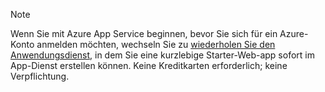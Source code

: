 > [!NOTE]
> Wenn Sie mit Azure App Service beginnen, bevor Sie sich für ein Azure-Konto anmelden möchten, wechseln Sie zu [wiederholen Sie den Anwendungsdienst](https://azure.microsoft.com/try/app-service/), in dem Sie eine kurzlebige Starter-Web-app sofort im App-Dienst erstellen können. Keine Kreditkarten erforderlich; keine Verpflichtung.
> 
> 


